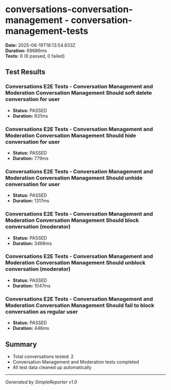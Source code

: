 # conversations-conversation-management - conversation-management-tests

**Date:** 2025-06-19T18:13:54.833Z  
**Duration:** 69686ms  
**Tests:** 6 (6 passed, 0 failed)

## Test Results


### Conversations E2E Tests - Conversation Management and Moderation Conversation Management Should soft delete conversation for user
- **Status:** PASSED
- **Duration:** 831ms



### Conversations E2E Tests - Conversation Management and Moderation Conversation Management Should hide conversation for user
- **Status:** PASSED
- **Duration:** 779ms



### Conversations E2E Tests - Conversation Management and Moderation Conversation Management Should unhide conversation for user
- **Status:** PASSED
- **Duration:** 1317ms



### Conversations E2E Tests - Conversation Management and Moderation Conversation Management Should block conversation (moderator)
- **Status:** PASSED
- **Duration:** 3466ms



### Conversations E2E Tests - Conversation Management and Moderation Conversation Management Should unblock conversation (moderator)
- **Status:** PASSED
- **Duration:** 1047ms



### Conversations E2E Tests - Conversation Management and Moderation Conversation Management Should fail to block conversation as regular user
- **Status:** PASSED
- **Duration:** 446ms



## Summary

- Total conversations tested: 2
- Conversation Management and Moderation tests completed
- All test data cleaned up automatically

---
*Generated by SimpleReporter v1.0*
